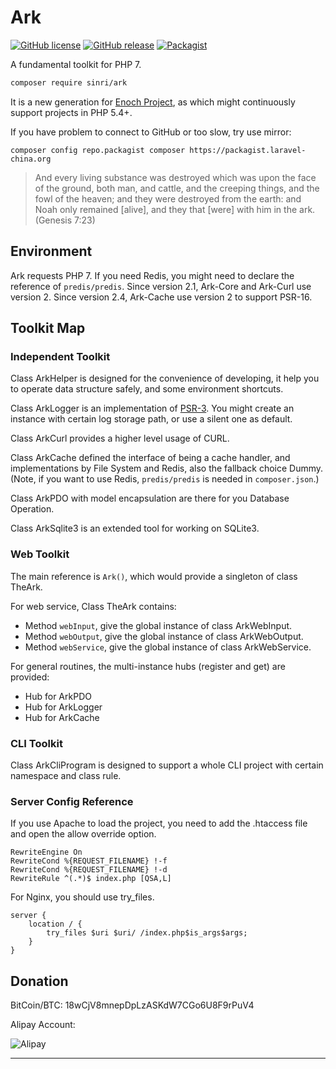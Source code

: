 # Ark

[![GitHub license](https://img.shields.io/badge/license-MIT-blue.svg)](https://raw.githubusercontent.com/sinri/Ark/master/LICENSE) 
[![GitHub release](https://img.shields.io/github/release/sinri/Ark.svg)](https://github.com/sinri/Ark/releases)
[![Packagist](https://img.shields.io/packagist/v/sinri/ark.svg)](https://packagist.org/packages/sinri/ark) 


A fundamental toolkit for PHP 7.

```bash
composer require sinri/ark
```

It is a new generation for [Enoch Project](https://github.com/sinri/enoch), as which might continuously support projects in PHP 5.4+. 

If you have problem to connect to GitHub or too slow, try use mirror:

`composer config repo.packagist composer https://packagist.laravel-china.org`

> And every living substance was destroyed which was upon the face of the ground, both man, and cattle, and the creeping things, and the fowl of the heaven; and they were destroyed from the earth: and Noah only remained [alive], and they that [were] with him in the ark. (Genesis 7:23)

## Environment

Ark requests PHP 7.
If you need Redis, you might need to declare the reference of `predis/predis`.
Since version 2.1, Ark-Core and Ark-Curl use version 2.
Since version 2.4, Ark-Cache use version 2 to support PSR-16.

## Toolkit Map

### Independent Toolkit

Class ArkHelper is designed for the convenience of developing, it help you to operate data structure safely, and some environment shortcuts.

Class ArkLogger is an implementation of [PSR-3](https://github.com/php-fig/fig-standards/blob/master/accepted/PSR-3-logger-interface.md).
You might create an instance with certain log storage path, or use a silent one as default.

Class ArkCurl provides a higher level usage of CURL.

Class ArkCache defined the interface of being a cache handler, and implementations by File System and Redis, also the fallback choice Dummy.
(Note, if you want to use Redis, `predis/predis` is needed in `composer.json`.)

Class ArkPDO with model encapsulation are there for you Database Operation.

Class ArkSqlite3 is an extended tool for working on SQLite3.

### Web Toolkit

The main reference is `Ark()`, which would provide a singleton of class TheArk.

For web service, Class TheArk contains:

* Method `webInput`, give the global instance of class ArkWebInput.
* Method `webOutput`, give the global instance of class ArkWebOutput.
* Method `webService`, give the global instance of class ArkWebService.

For general routines, the multi-instance hubs (register and get) are provided:

* Hub for ArkPDO
* Hub for ArkLogger
* Hub for ArkCache

### CLI Toolkit

Class ArkCliProgram is designed to support a whole CLI project with certain namespace and class rule.

### Server Config Reference

If you use Apache to load the project, you need to add the .htaccess file and open the allow override option.

```apacheconfig
RewriteEngine On
RewriteCond %{REQUEST_FILENAME} !-f
RewriteCond %{REQUEST_FILENAME} !-d
RewriteRule ^(.*)$ index.php [QSA,L]
```

For Nginx, you should use try_files.

```nginx
server {
    location / {
        try_files $uri $uri/ /index.php$is_args$args;
    }
}
```


## Donation

BitCoin/BTC: 18wCjV8mnepDpLzASKdW7CGo6U8F9rPuV4

Alipay Account:

![Alipay](https://ourbible.net/assets/img/AlipayUkanokan258.png)


***
